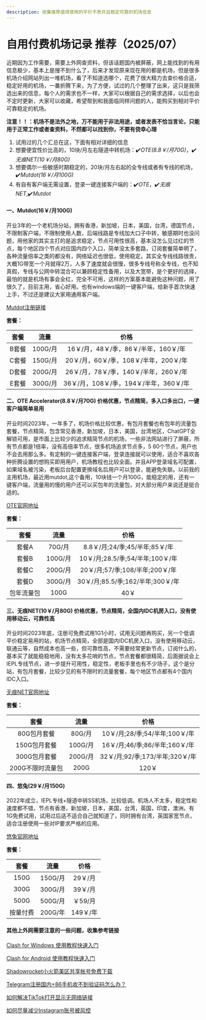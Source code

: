 ```yaml
---
description: 收集推荐值得使用的平价不贵并且稳定可靠的机场信息
---
```


# 自用付费机场记录 推荐（2025/07）

近期因为工作需要，需要上外网查资料，但该话题国内被屏蔽，网上能找到的有用信息极少，基本上是搜不到什么了，后来才发现原来现在用的都是机场，但是很多机场介绍网站列出一堆机场，看了不知道选哪个，花费了很大精力去查价格合适，稳定好用的机场，一番折腾下来，为了方便，试过的几个整理了出来，这只是我筛选出来的信息，每个人的需求也不一样，大家可以根据自己的需求选择，以后也会不定时更新，大家可以收藏，希望帮到和我面临同样问题的人，能购买到相对平价可靠稳定的机场。

**注意！！：机场不是法外之地，万不能用于非法用途，或者发表不恰当言论，只能用于正常工作或者查资料，不然都可以找到你，不要有侥幸心理**

1. 试用过的几个汇总在这，下面有相对详细的信息
2. 想要便宜性价比高的，10块/月左右隧道中转机场：✔&#xFE0F;_&#x4F;TE(8.8￥/月70G)_，✔&#xFE0F;_&#x65E0;痕NET(10￥/月80G)_
3. 想要偶尔一些敏感时期稳定的，20块/月左右起的全专线或者有专线的机场，✔&#xFE0F;_&#x4D;utdot(16￥/月100G)_
4. 有自有客户端无需设置，登录一键连接客户端的：✔&#xFE0F;_&#x4F;TE_，✔&#xFE0F;_&#x65E0;痕NET_,✔&#xFE0F;_&#x4D;utdot_

#### 一、Mutdot(16￥/月100G)

开业3年的一个老机场分站，拥有香港，新加坡，日本，美国，台湾，德国节点，不限制客户端，不限制使用人数，后端线路是专线加大口子中转，敏感期时也没问题，用他家的其实主打的是追求稳定，节点可用性很高，基本没怎么见过红的节点，每个地区四个节点对应国内四个入口，简单没太多套路，订阅套餐简单明了，各种流量倍率之类的都没有，网络延迟也很低，使用稳定。其实全专线线路很贵，大概1G带宽一个月就得2万，人多了速度就会很慢，很多专线号称全专线，也不知真假，专线与公网中转混合可以兼顾稳定性备用，以及大宽带，是个更好的选择，最怕的就是机场有事会全红，完全不可用，这样的方案基本能避免这种问题，用了很久了，目前主用，省心好用。也有windows端的一键客户端，给新手首次快速上手，不过还是建议大家用通用客户端。

[Mutdot注册链接](https://user.mutdot.com/sec.html#/register?code=kG2DP8MI)

**套餐：**

|  套餐 |   流量   |              价格             |
| :-: | :----: | :-------------------------: |
| B套餐 | 100G/月 |  16￥/月，48￥/季，86￥/半年，160￥/年  |
| C套餐 | 150G/月 |  20￥/月，60￥/季，108￥/半年，200￥/年 |
| D套餐 | 200G/月 |  26￥/月，78￥/季，140￥/半年，260￥/年 |
| E套餐 | 300G/月 | 36￥/月，108￥/季，194￥/半年，360￥/年 |

#### 二、OTE Accelerator(8.8￥/月70G) 价格优惠，节点精简，多入口多出口，一键客户端简单易用

开业时间2023年，一年多了，机场价格比较优惠，有包月套餐也有包年的流量包套餐，节点精简，包含常见香港，新加坡，日本，美国，台湾地区，ChatGPT全解锁可用，是市面上比较少的追求精简节点的机场，一些非法网站进行了屏蔽，所有节点都是1倍率，没有高倍率节点，很多机场追求节点多，5 60个节点，用户也不会去用那么多。有定制的一键连接客户端，登录连接就可以使用，适合不喜欢各种折腾设置的想购买即用用户，机场教程也比较全面。并且APP登录域名可配置，如果域名被污染，老板后台配置更换域名后用户可以登录，能避免失联。以前我的主用机场，最近用mutdot,这个备用，10块钱一个月100G，能稳定的用，还有一键客户端，流量用的慢的用户还可以买包年的流量包，对大部分用户来说还是挺合适的。

[OTE官网地址](https://ust.oteacc.org/passport.html#/register?code=QYNH6bxw)

**套餐：**

|   套餐  |   流量   |             价格             |
| :---: | :----: | :------------------------: |
|  套餐A  |  70G/月 |   8.8￥/月;24/季;45/半年;85￥/年  |
|  套餐B  | 100G/月 |  10￥/月;28.5/季;54/半年;100￥/年 |
|  套餐C  | 200G/月 |  20￥/月;57/季;108/半年;200￥/年  |
|  套餐D  | 300G/月 | 30￥/月;85.5/季;162/半年;300￥/年 |
| 包年流量包 |  100G  |             40￥            |

#### 三、无痕NET(10￥/月80G) 价格优惠，节点精简，全国内IDC机房入口，没有使用移动云，可靠性高

开业时间2023年底，注册可免费试用1G1小时，试用无问题再购买，另一个低调平价稳定易用的站，机场节点精简，全部是国内IDC机房入口，没有使用移动云，联通云等，自然成本也高一些，但可靠性高，不需要经常更新节点，订阅什么的，基本买了就能稳稳地用，没有太多花哨的节点，节点套餐都很精简，后面据说会上IEPL专线节点，进一步提升可用性，稳定性，老板手里也有不少场子，这个是分站，有包月套餐，比较少见的有不限时的流量套餐，每个地区节点都有4个国内IDC入口。

[无痕NET官网地址](https://us.wuhenlink.cc/pass.html#/register?code=xidhhC4Z)

**套餐：**

|     套餐     |   流量   |            价格            |
| :--------: | :----: | :----------------------: |
|   80G包月套餐  |  80G/月 |  10￥/月;28/季;54/半年;100￥/年 |
|  150G包月套餐  | 100G/月 |  16￥/月;46/季;86/半年;160￥/年 |
|  300G包月套餐  | 200G/月 | 32￥/月;92/季;173/半年;320￥/年 |
| 200G不限时流量包 |  200G  |           120￥           |

#### 四、悠兔(29￥/月150G)

2022年成立，IEPL专线+隧道中转SS机场，比较低调。机场人不太多，稳定性和速度都不错，节点有香港，新加坡，日本，美国，台湾，英国，印度，澳洲。有1G免费试用，试用过后适不适合自己就知道了，同时拥有台湾，英国家宽节点，适合注册使用一些对IP要求严格的应用。

[悠兔官网地址](https://youtu6.shop/register?code=7G2Hi8Lb)

**套餐：**

|  套餐  |   流量   |   价格   |
| :--: | :----: | :----: |
| 150G | 150G/月 |  29￥/月 |
| 300G | 300G/月 |  39￥/月 |
| 500G | 500G/月 |  ￥59/月 |
| 按量付费 | 200G/年 | 149￥/年 |

#### 其他上外网需要注意的一些问题，收集参考链接

[Clash for Windows 使用教程快速入门](https://clashwin.org/)

[Clash for Android 使用教程快速入门](https://clashwin.org/clashforandroid/)

[Shadowrocket小火箭美区共享帐号免费下载](https://clashwin.org/shadowrocket/)

[Telegram注册国内+86手机收不到验证码怎么办？](https://clashwin.org/telegramregister/)

[如何解决TikTok打开显示无网络链接](https://www.openwayz.com/tiktok/)

[如何尽量减少Instagram账号被风控](https://www.openwayz.com/instagram/)
